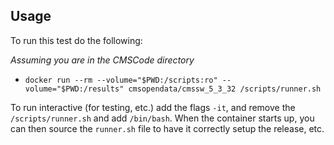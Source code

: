 ## Usage

To run this test do the following:

*Assuming you are in the CMSCode directory*

- `docker run --rm --volume="$PWD:/scripts:ro" --volume="$PWD:/results" cmsopendata/cmssw_5_3_32 /scripts/runner.sh`

To run interactive (for testing, etc.) add the flags `-it`, and remove the `/scripts/runner.sh` and add `/bin/bash`. When the container starts up, you can then source the `runner.sh` file to have it correctly setup the release, etc.